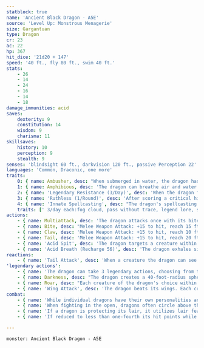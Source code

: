 ```yaml
---
statblock: true
name: 'Ancient Black Dragon - A5E'
source: 'Level Up: Monstrous Menagerie'
size: Gargantuan
type: Dragon
cr: 23
ac: 22
hp: 367
hit_dice: '21d20 + 147'
speed: '40 ft., fly 80 ft., swim 40 ft.'
stats:
    - 26
    - 14
    - 24
    - 16
    - 14
    - 18
damage_immunities: acid
saves:
    dexterity: 9
    constitution: 14
    wisdom: 9
    charisma: 11
skillsaves:
    history: 10
    perception: 9
    stealth: 9
senses: 'blindsight 60 ft., darkvision 120 ft., passive Perception 22'
languages: 'Common, Draconic, one more'
traits:
    0: { name: Ambusher, desc: "When submerged in water, the dragon has advantage on Stealth checks. If the dragon hits a creature that can't see it with its bite, it can deal piercing damage and grapple the target simultaneously." }
    1: { name: Amphibious, desc: 'The dragon can breathe air and water.' }
    2: { name: 'Legendary Resistance (3/Day)', desc: 'When the dragon fails a saving throw, it can choose to succeed instead. When it does, it sheds some of its scales, which turn to mud. If it has no more uses of this ability, its Armor Class is reduced to 20 until it finishes a long rest.' }
    3: { name: 'Ruthless (1/Round)', desc: 'After scoring a critical hit on its turn, the dragon can immediately make one claw attack.' }
    4: { name: 'Innate Spellcasting', desc: "The dragon's spellcasting ability is Charisma (save DC 19). It can innately cast the following spells, requiring no material components." }
    traits: [' 3/day each:fog cloud, pass without trace, legend lore, speak with dead', ' 1/day each: create undead, insect plague']
actions:
    - { name: Multiattack, desc: 'The dragon attacks once with its bite and twice with its claws. In place of its bite attack, it can use Acid Spit.' }
    - { name: Bite, desc: "Melee Weapon Attack: +15 to hit, reach 15 ft., one target. Hit: 30 (4d10 + 8) piercing damage plus 9 (2d8) acid damage. Instead of dealing piercing damage, the dragon can grapple the target (escape DC 23), and a Huge or smaller creature grappled in this way is restrained. While grappling a creature, the dragon can't bite or use Acid Spit against another target." }
    - { name: Claw, desc: 'Melee Weapon Attack: +15 to hit, reach 10 ft., one target. Hit: 21 (3d8 + 8) slashing damage.' }
    - { name: Tail, desc: 'Melee Weapon Attack: +15 to hit, reach 20 ft., one target. Hit: 21 (3d8 + 8) bludgeoning damage, and the dragon pushes the target 10 feet away.' }
    - { name: 'Acid Spit', desc: 'The dragon targets a creature within 60 feet, forcing it to make a DC 22 Dexterity saving throw. The creature takes 22 (4d10) acid damage on a failure or half damage on a success. A creature that fails the save also takes 11 (2d10) ongoing acid damage. A creature can use an action to end the ongoing damage.' }
    - { name: 'Acid Breath (Recharge 56)', desc: 'The dragon exhales sizzling acid in a 90-foot-long, 10-foot-wide line. Each creature in that area makes a DC 22 Dexterity saving throw, taking 85 (19d8) acid damage on a failed save or half damage on a success. A creature that fails the save is blinded until the end of its next turn.' }
reactions:
    - { name: 'Tail Attack', desc: 'When a creature the dragon can see within 10 feet hits the dragon with a melee attack, the dragon makes a tail attack against it.' }
'legendary actions':
    - { name: 'The dragon can take 3 legendary actions, choosing from the options below', desc: "Only one legendary action can be used at a time and only at the end of another creature's turn. It regains spent legendary actions at the start of its turn." }
    - { name: Darkness, desc: "The dragon creates a 40-foot-radius sphere of magical darkness originating from a point it can see within 120 feet. Darkvision can't penetrate this darkness. The darkness lasts for 1 minute or until the dragon uses this action again." }
    - { name: Roar, desc: "Each creature of the dragon's choice within 120 feet that can hear it makes a DC 19 Charisma saving throw. On a failure, it is frightened for 1 minute. A creature repeats the saving throw at the end of its turns, ending the effect on itself on a success. When it succeeds on a saving throw or the effect ends for it, it is immune to Roar for 24 hours." }
    - { name: 'Wing Attack', desc: 'The dragon beats its wings. Each creature within 15 feet makes a DC 22 Dexterity saving throw. On a failure, it is pushed 10 feet away and knocked prone. The dragon can then fly up to half its fly speed.' }
combat:
    - { name: 'While individual dragons have their own personalities and tactics, most rely heavily on their breath weapons', desc: 'They use them whenever they can, preferably from maximum distance and while flying above their enemies.' }
    - { name: 'When fighting in the open, dragons often circle above their enemies as they wait for their breath weapons to recharge', desc: "They only close to melee if their enemies deal significant damage with ranged attacks, or if they can savage an enemy cut off from its allies. Once bloodied, dragons become more aggressive, attacking with bite and claws when their breath weapons aren't available." }
    - { name: 'If a dragon is protecting its lair, it utilizes lair features, traps, allies, and architecture such as escape tunnels to keep up a hit-and-run fight, reappearing only when it has a fully-recharged breath weapon', desc: 'If the dragon is forced into melee combat, it uses its bite and claws against a single foe. If it has legendary actions like Roar and Wing Attack, it uses them to disperse its other enemies.' }
    - { name: 'If reduced to less than one-fourth its hit points while fighting in the open, a dragon flies away', desc: 'However, it fights to the death to defend its lair, unless it can regain the upper hand through tricks or bargains.' }

---
```

```statblock
monster: Ancient Black Dragon - A5E
```
